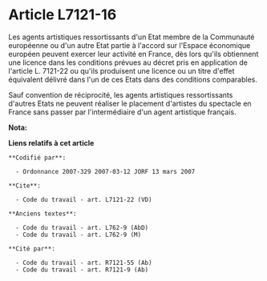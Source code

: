 # Article L7121-16

Les agents artistiques ressortissants d'un Etat membre de la Communauté européenne ou d'un autre Etat partie à l'accord sur
l'Espace économique européen peuvent exercer leur activité en France, dès lors qu'ils obtiennent une licence dans les
conditions prévues au décret pris en application de l'article L. 7121-22 ou qu'ils produisent une licence ou un titre d'effet
équivalent délivré dans l'un de ces Etats dans des conditions comparables.

Sauf convention de réciprocité, les agents artistiques ressortissants d'autres Etats ne peuvent réaliser le placement
d'artistes du spectacle en France sans passer par l'intermédiaire d'un agent artistique français.

**Nota:**



**Liens relatifs à cet article**

	**Codifié par**:

	  - Ordonnance 2007-329 2007-03-12 JORF 13 mars 2007

	**Cite**:

	  - Code du travail - art. L7121-22 (VD)

	**Anciens textes**:

	  - Code du travail - art. L762-9 (AbD)
	  - Code du travail - art. L762-9 (M)

	**Cité par**:

	  - Code du travail - art. R7121-55 (Ab)
	  - Code du travail - art. R7121-9 (Ab)
